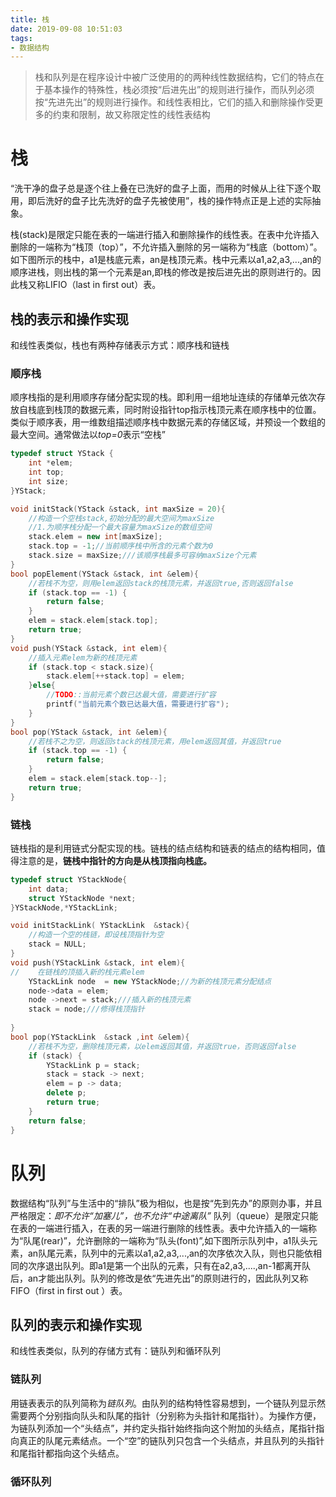 ```yaml
---
title: 栈
date: 2019-09-08 10:51:03
tags:
- 数据结构
---
```


> 栈和队列是在程序设计中被广泛使用的的两种线性数据结构，它们的特点在于基本操作的特殊性，栈必须按“后进先出”的规则进行操作，而队列必须按“先进先出”的规则进行操作。和线性表相比，它们的插入和删除操作受更多的约束和限制，故又称限定性的线性表结构

# 栈
“洗干净的盘子总是逐个往上叠在已洗好的盘子上面，而用的时候从上往下逐个取用，即后洗好的盘子比先洗好的盘子先被使用”，栈的操作特点正是上述的实际抽象。

栈(stack)是限定只能在表的一端进行插入和删除操作的线性表。在表中允许插入删除的一端称为“栈顶（top）”，不允许插入删除的另一端称为“栈底（bottom）”。 如下图所示的栈中，a1是栈底元素，an是栈顶元素。栈中元素以a1,a2,a3,...,an的顺序进栈，则出栈的第一个元素是an,即栈的修改是按后进先出的原则进行的。因此栈又称LIFIO（last in first out）表。

## 栈的表示和操作实现
和线性表类似，栈也有两种存储表示方式：顺序栈和链栈
### 顺序栈
顺序栈指的是利用顺序存储分配实现的栈。即利用一组地址连续的存储单元依次存放自栈底到栈顶的数据元素，同时附设指针top指示栈顶元素在顺序栈中的位置。类似于顺序表，用一维数组描述顺序栈中数据元素的存储区域，并预设一个数组的最大空间。通常做法以*top=0*表示“空栈”
```C++
typedef struct YStack {
    int *elem;
    int top;
    int size;
}YStack;

void initStack(YStack &stack, int maxSize = 20){
    //构造一个空栈stack,初始分配的最大空间为maxSize
    //1.为顺序栈分配一个最大容量为maxSize的数组空间
    stack.elem = new int[maxSize];
    stack.top = -1;//当前顺序栈中所含的元素个数为0
    stack.size = maxSize;///该顺序栈最多可容纳maxSize个元素
}
bool popElement(YStack &stack, int &elem){
    //若栈不为空，则用elem返回stack的栈顶元素，并返回true,否则返回false
    if (stack.top == -1) {
        return false;
    }
    elem = stack.elem[stack.top];
    return true;
}
void push(YStack &stack, int elem){
    //插入元素elem为新的栈顶元素
    if (stack.top < stack.size){
        stack.elem[++stack.top] = elem;
    }else{
        //TODO::当前元素个数已达最大值，需要进行扩容
        printf("当前元素个数已达最大值，需要进行扩容");
    }
}
bool pop(YStack &stack, int &elem){
    //若栈不之为空，则返回stack的栈顶元素，用elem返回其值，并返回true
    if (stack.top == -1) {
        return false;
    }
    elem = stack.elem[stack.top--];
    return true;
}
```
### 链栈
链栈指的是利用链式分配实现的栈。链栈的结点结构和链表的结点的结构相同，值得注意的是，**链栈中指针的方向是从栈顶指向栈底。**
```c++
typedef struct YStackNode{
    int data;
    struct YStackNode *next;
}YStackNode,*YStackLink;

void initStackLink( YStackLink  &stack){
    //构造一个空的栈链，即设栈顶指针为空
    stack = NULL;
}
void push(YStackLink &stack, int elem){
//    在链栈的顶插入新的栈元素elem
    YStackLink node  = new YStackNode;//为新的栈顶元素分配结点
    node->data = elem;
    node ->next = stack;///插入新的栈顶元素
    stack = node;///修得栈顶指针
  
}
bool pop(YStackLink  &stack ,int &elem){
    //若栈不为空，删除栈顶元素，以elem返回其值，并返回true，否则返回false
    if (stack) {
        YStackLink p = stack;
        stack = stack -> next;
        elem = p -> data;
        delete p;
        return true;
    }
    return false;
}
```
# 队列 
数据结构“队列”与生活中的“排队”极为相似，也是按“先到先办”的原则办事，并且严格限定：*即不允许“加塞儿”，也不允许“中途离队”*
队列（queue）是限定只能在表的一端进行插入，在表的另一端进行删除的线性表。表中允许插入的一端称为“队尾(rear)”，允许删除的一端称为“队头(font)”,如下图所示队列中，a1队头元素，an队尾元素，队列中的元素以a1,a2,a3,...,an的次序依次入队，则也只能依相同的次序退出队列。即a1是第一个出队的元素，只有在a2,a3,....,an-1都离开队后，an才能出队列。队列的修改是依“先进先出”的原则进行的，因此队列又称FIFO（first in first out ）表。

## 队列的表示和操作实现
和线性表类似，队列的存储方式有：链队列和循环队列
### 链队列
用链表表示的队列简称为*链队列*。由队列的结构特性容易想到，一个链队列显示然需要两个分别指向队头和队尾的指针（分别称为头指针和尾指针）。为操作方便，为链队列添加一个“头结点”，并约定头指针始终指向这个附加的头结点，尾指针指向真正的队尾元素结点。一个“空”的链队列只包含一个头结点，并且队列的头指针和尾指针都指向这个头结点。
### 循环队列

